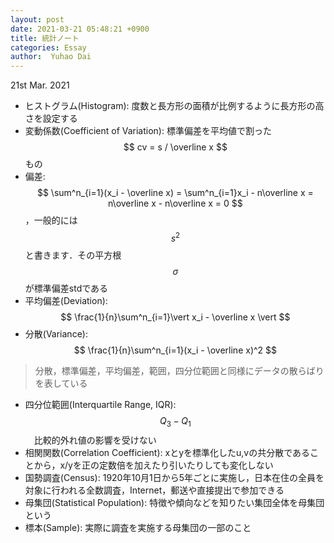 ```yaml
---
layout: post
date: 2021-03-21 05:48:21 +0900
title: 統計ノート
categories: Essay
author:  Yuhao Dai
---
```


21st Mar. 2021

* ヒストグラム(Histogram): 度数と長方形の面積が比例するように長方形の高さを設定する
* 変動係数(Coefficient of Variation): 標準偏差を平均値で割った　$$ cv = s / \overline x $$ もの
* 偏差: $$ \sum^n_{i=1}(x_i - \overline x) = \sum^n_{i=1}x_i - n\overline x = n\overline x - n\overline x = 0 $$，一般的には $$ s^2 $$と書きます．その平方根 $$ \sigma $$が標準偏差stdである
* 平均偏差(Deviation): $$ \frac{1}{n}\sum^n_{i=1}\vert x_i - \overline x \vert $$
* 分散(Variance): $$ \frac{1}{n}\sum^n_{i=1}(x_i - \overline x)^2 $$

> 分散，標準偏差，平均偏差，範囲，四分位範囲と同様にデータの散らばりを表している

* 四分位範囲(Interquartile Range, IQR): $$ Q_3 - Q_1 $$　比較的外れ値の影響を受けない
* 相関関数(Correlation Coefficient): xとyを標準化したu,vの共分散であることから，x/yを正の定数倍を加えたり引いたりしても変化しない
* 国勢調査(Census): 1920年10月1日から5年ごとに実施し，日本在住の全員を対象に行われる全数調査，Internet，郵送や直接提出で参加できる
* 母集団(Statistical Population): 特徴や傾向などを知りたい集団全体を母集団という
* 標本(Sample): 実際に調査を実施する母集団の一部のこと

